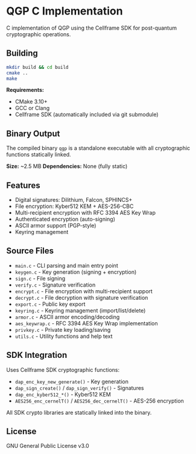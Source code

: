 # QGP C Implementation

C implementation of QGP using the Cellframe SDK for post-quantum cryptographic operations.

## Building

```bash
mkdir build && cd build
cmake ..
make
```

**Requirements:**
- CMake 3.10+
- GCC or Clang
- Cellframe SDK (automatically included via git submodule)

## Binary Output

The compiled binary `qgp` is a standalone executable with all cryptographic functions statically linked.

**Size:** ~2.5 MB
**Dependencies:** None (fully static)

## Features

- Digital signatures: Dilithium, Falcon, SPHINCS+
- File encryption: Kyber512 KEM + AES-256-CBC
- Multi-recipient encryption with RFC 3394 AES Key Wrap
- Authenticated encryption (auto-signing)
- ASCII armor support (PGP-style)
- Keyring management

## Source Files

- `main.c` - CLI parsing and main entry point
- `keygen.c` - Key generation (signing + encryption)
- `sign.c` - File signing
- `verify.c` - Signature verification
- `encrypt.c` - File encryption with multi-recipient support
- `decrypt.c` - File decryption with signature verification
- `export.c` - Public key export
- `keyring.c` - Keyring management (import/list/delete)
- `armor.c` - ASCII armor encoding/decoding
- `aes_keywrap.c` - RFC 3394 AES Key Wrap implementation
- `privkey.c` - Private key loading/saving
- `utils.c` - Utility functions and help text

## SDK Integration

Uses Cellframe SDK cryptographic functions:
- `dap_enc_key_new_generate()` - Key generation
- `dap_sign_create()` / `dap_sign_verify()` - Signatures
- `dap_enc_kyber512_*()` - Kyber512 KEM
- `AES256_enc_cernelT()` / `AES256_dec_cernelT()` - AES-256 encryption

All SDK crypto libraries are statically linked into the binary.

## License

GNU General Public License v3.0
